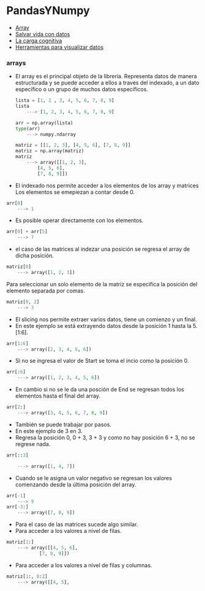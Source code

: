 # PandasYNumpy
- [Array](#arrays)
- [Salvar vida con datos](#Salvar-vidas-con-datos)
- [La carga cognitiva](#la-carga-cognitiva)
- [Herramientas para visualizar datos](#herramientas-para-visualizar-datos)
### arrays
- El array es el principal objeto de la librería. Representa datos de manera estructurada y se puede acceder a ellos a traves del indexado, a un dato específico o un grupo de muchos datos específicos.
    ```py
    lista = [1, 2 , 3, 4, 5, 6, 7, 8, 9]
    lista
        ---> [1, 2, 3, 4, 5, 6, 7, 8, 9]

    arr = np.array(lista)
    type(arr)
        ---> numpy.ndarray

    matriz = [[1, 2, 3], [4, 5, 6], [7, 8, 9]]
    matriz = np.array(matriz)
    matriz
        ---> array([[1, 2, 3],
            [4, 5, 6],
            [7, 8, 9]])
    ```
- El indexado nos permite acceder a los elementos de los array y matrices
Los elementos se emepiezan a contar desde 0.
```py
arr[0]
	---> 1
```
- Es posible operar directamente con los elementos.
```py
arr[0] + arr[5]
	---> 7
```
-  el caso de las matrices al indezar una posición se regresa el array de dicha posición.
```py
matriz[0]
	---> array([1, 2, 3])
```
Para seleccionar un solo elemento de la matriz se especifica la posición del elemento separada por comas.
```py
matriz[0, 2]
	---> 3
```
- El slicing nos permite extraer varios datos, tiene un comienzo y un final.
- En este ejemplo se está extrayendo datos desde la posición 1 hasta la 5. [1:6].
```py
arr[1:6]
	---> array([2, 3, 4, 5, 6])
```
- Si no se ingresa el valor de Start se toma el incio como la posición 0.
```py
arr[:6]
	---> array([1, 2, 3, 4, 5, 6])
```
- En cambio si no se le da una posción de End se regresan todos los elementos hasta el final del array.
```py
arr[2:]
	---> array([3, 4, 5, 6, 7, 8, 9])
```
- También se puede trabajar por pasos.
- En este ejemplo de 3 en 3.
- Regresa la posición 0, 0 + 3, 3 + 3 y como no hay posición 6 + 3, no se regrese nada.
```py
arr[::3]

	---> array([1, 4, 7])
```
- Cuando se le asigna un valor negativo se regresan los valores comenzando desde la última posición del array.
```py
arr[-1]
	---> 9
arr[-3:]
	---> array([7, 8, 9])
```
- Para el caso de las matrices sucede algo similar.
- Para acceder a los valores a nivel de filas.
```py
matriz[1:]
	---> array([[4, 5, 6],
       		[7, 8, 9]])
```
- Para acceder a los valores a nivel de filas y columnas.
```py
matriz[1:, 0:2]
	---> array([[4, 5],
```


